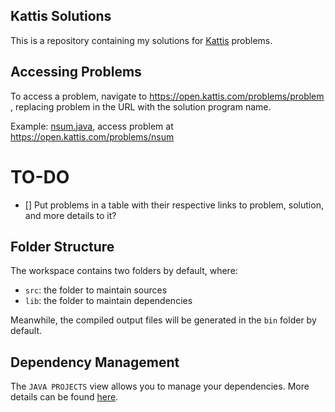 ## Kattis Solutions

This is a repository containing my solutions for [Kattis](https://open.kattis.com) problems.

## Accessing Problems
To access a problem, navigate to https://open.kattis.com/problems/problem , replacing problem in the URL with the solution program name.

Example: [nsum.java](https://github.com/Izzy129/kattis-solutions/blob/master/src/nsum.java), access problem at https://open.kattis.com/problems/nsum 

# TO-DO
- [] Put problems in a table with their respective links to problem, solution, and more details to it?

## Folder Structure

The workspace contains two folders by default, where:

- `src`: the folder to maintain sources
- `lib`: the folder to maintain dependencies

Meanwhile, the compiled output files will be generated in the `bin` folder by default.

## Dependency Management

The `JAVA PROJECTS` view allows you to manage your dependencies. More details can be found [here](https://github.com/microsoft/vscode-java-dependency#manage-dependencies).
